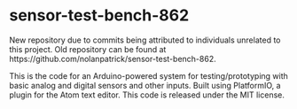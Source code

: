 # sensor-test-bench-862
<p>New repository due to commits being attributed to individuals unrelated to this project. Old repository can be found at https://github.com/nolanpatrick/sensor-test-bench-862.</p>

This is the code for an Arduino-powered system for testing/prototyping with basic analog and digital sensors and other inputs.
Built using PlatformIO, a plugin for the Atom text editor. 
This code is released under the MIT license.
